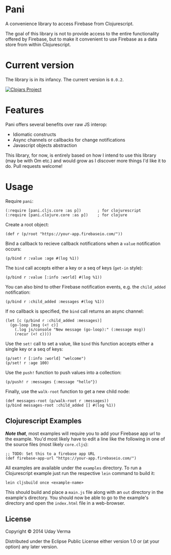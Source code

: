 # Pani

A convenience library to access Firebase from Clojurescript.

The goal of this library is not to provide access to the entire functionality offered by Firebase, but to make it convenient to use Firebase as a data store from within Clojurescript.

# Current version

The library is in its infancy.  The current version is `0.0.2`.

[![Clojars Project](http://clojars.org/pani/latest-version.svg)](http://clojars.org/pani)


# Features

Pani offers several benefits over raw JS interop:

 * Idiomatic constructs
 * Async channels or callbacks for change notifications
 * Javascript objects abstraction

This library, for now, is entirely based on how I intend to use this library (may be with Om etc.) and would grow as I discover more things I'd like it to do.  Pull requests welcome!

# Usage

Require `pani`:

    (:require [pani.cljs.core :as p])       ; for clojurescript
    (:require [pani.clojure.core :as p])    ; for clojure

Create a root object:

	(def r (p/root "https://your-app.firebaseio.com/"))

Bind a callback to recieve callback notifications when a `value` notification occurs:

    (p/bind r :value :age #(log %1))

The `bind` call accepts either a key or a seq of keys (`get-in` style):

	(p/bind r :value [:info :world] #(log %1))

You can also bind to other Firebase notification events, e.g. the `child_added` notification:

	(p/bind r :child_added :messages #(log %1))

If no callback is specified, the `bind` call returns an async channel:

    (let [c (p/bind r :child_added :messages)]
      (go-loop [msg (<! c)]
        (.log js/console "New message (go-loop):" (:message msg))
        (recur (<! c))))

Use the `set!` call to set a value, like `bind` this function accepts either a single key or a seq of keys:

	(p/set! r [:info :world] "welcome")
	(p/set! r :age 100)

Use the `push!` function to push values into a collection:

	(p/push! r :messages {:message "hello"})

Finally, use the `walk-root` function to get a new child node:

	(def messages-root (p/walk-root r :messages))
	(p/bind messages-root :child_added [] #(log %1))

## Clojurescript Examples
***Note that***, most examples will require you to add your Firebase app url to the example.  You'd most likely have to edit a line like the following in one of the source files (most likely `core.cljs`):

	;; TODO: Set this to a firebase app URL
	(def firebase-app-url "https://your-app.firebaseio.com/")


All examples are available under the `examples` directory.  To run a Clojurescript example just run the respective `lein` command to build it:

    lein cljsbuild once <example-name>

This should build and place a `main.js` file along with an `out` directory in the example's directory.  You should now be able to go to the example's directory and open the `index.html` file in a web-browser.

## License

Copyright © 2014 Uday Verma

Distributed under the Eclipse Public License either version 1.0 or (at
your option) any later version.
